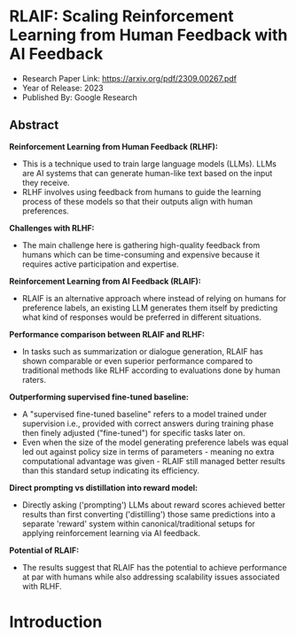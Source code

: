 # RLAIF: Scaling Reinforcement Learning from Human Feedback with AI Feedback
- Research Paper Link: https://arxiv.org/pdf/2309.00267.pdf
- Year of Release: 2023
- Published By: Google Research
## Abstract
**Reinforcement Learning from Human Feedback (RLHF):**

- This is a technique used to train large language models (LLMs). LLMs are AI systems that can generate human-like text based on the input they receive.
- RLHF involves using feedback from humans to guide the learning process of these models so that their outputs align with human preferences.

**Challenges with RLHF:**

- The main challenge here is gathering high-quality feedback from humans which can be time-consuming and expensive because it requires active participation and expertise.

**Reinforcement Learning from AI Feedback (RLAIF):**

- RLAIF is an alternative approach where instead of relying on humans for preference labels, an existing LLM generates them itself by predicting what kind of responses would be preferred in different situations.

**Performance comparison between RLAIF and RLHF:**

- In tasks such as summarization or dialogue generation, RLAIF has shown comparable or even superior performance compared to traditional methods like RLHF according to evaluations done by human raters.

**Outperforming supervised fine-tuned baseline:**

- A "supervised fine-tuned baseline" refers to a model trained under supervision i.e., provided with correct answers during training phase then finely adjusted ("fine-tuned") for specific tasks later on.
- Even when the size of the model generating preference labels was equal led out against policy size in terms of parameters - meaning no extra computational advantage was given - RLAIF still managed better results than this standard setup indicating its efficiency.

**Direct prompting vs distillation into reward model:**

- Directly asking ('prompting') LLMs about reward scores achieved better results than first converting ('distilling') those same predictions into a separate 'reward' system within canonical/traditional setups for applying reinforcement learning via AI feedback.

**Potential of RLAIF:**

- The results suggest that RLAIF has the potential to achieve performance at par with humans while also addressing scalability issues associated with RLHF.
# Introduction
